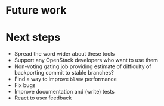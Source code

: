 <!-- .slide: data-state="section-break" id="future" data-timing="40" -->
# Future work


<!-- .slide: data-state="normal" id="next-steps" data-menu-title="" data-timing="40" -->
# Next steps

*   Spread the word wider about these tools
*   <!-- .element: class="fragment" -->
    Support any OpenStack developers who want to use them
*   <!-- .element: class="fragment" -->
    Non-voting gating job providing estimate of difficulty of <br/>
    backporting commit to stable branches?
*   <!-- .element: class="fragment" -->
    Find a way to improve `blame` performance
*   <!-- .element: class="fragment" -->
    Fix bugs
*   <!-- .element: class="fragment" -->
    Improve documentation and (write) tests
*   <!-- .element: class="fragment" -->
    React to user feedback
